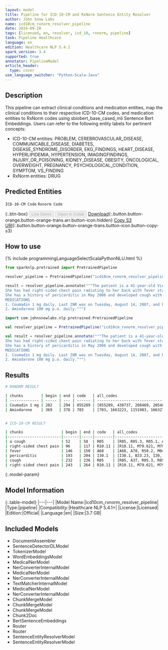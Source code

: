 ```yaml
---
layout: model
title: Pipeline for ICD-10-CM and RxNorm Sentence Entity Resolver
author: John Snow Labs
name: icd10cm_rxnorm_resolver_pipeline
date: 2024-09-18
tags: [licensed, en, resolver, icd_10, rxnorm, pipeline]
task: Pipeline Healthcare
language: en
edition: Healthcare NLP 5.4.1
spark_version: 3.4
supported: true
annotator: PipelineModel
article_header:
  type: cover
use_language_switcher: "Python-Scala-Java"
---
```


## Description

This pipeline can extract clinical conditions and medication entities, map the clinical conditions to their respective ICD-10-CM codes, and medication entities to RxNorm codes using sbiobert_base_cased_mli Sentence Bert Embeddings. Users can refer to the following entity labels for pertinent concepts: 
- ICD-10-CM entities: PROBLEM, CEREBROVASCULAR_DISEASE, COMMUNICABLE_DISEASE, DIABETES, DISEASE_SYNDROME_DISORDER, EKG_FINDINGS, HEART_DISEASE, HYPERLIPIDEMIA, HYPERTENSION, IMAGINGFINDINGS, INJURY_OR_POISONING, KIDNEY_DISEASE, OBESITY, ONCOLOGICAL, OVERWEIGHT, PREGNANCY, PSYCHOLOGICAL_CONDITION, SYMPTOM, VS_FINDING
- RxNorm entities: DRUG

## Predicted Entities

`ICD-10-CM Code` `Rxnorm Code`

{:.btn-box}
<button class="button button-orange" disabled>Live Demo</button>
<button class="button button-orange" disabled>Open in Colab</button>
[Download](https://s3.amazonaws.com/auxdata.johnsnowlabs.com/clinical/models/icd10cm_rxnorm_resolver_pipeline_en_5.4.1_3.4_1726643468958.zip){:.button.button-orange.button-orange-trans.arr.button-icon.hidden}
[Copy S3 URI](s3://auxdata.johnsnowlabs.com/clinical/models/icd10cm_rxnorm_resolver_pipeline_en_5.4.1_3.4_1726643468958.zip){:.button.button-orange.button-orange-trans.button-icon.button-copy-s3}

## How to use



<div class="tabs-box" markdown="1">
{% include programmingLanguageSelectScalaPythonNLU.html %}
  
```python
from sparknlp.pretrained import PretrainedPipeline

resolver_pipeline = PretrainedPipeline("icd10cm_rxnorm_resolver_pipeline", "en", "clinical/models")

result = resolver_pipeline.annotate("""The patient is a 41-year-old Vietnamese female with a cough that started last week.
She has had right-sided chest pain radiating to her back with fever starting yesterday.
She has a history of pericarditis in May 2006 and developed cough with right-sided chest pain.
MEDICATIONS
1. Coumadin 1 mg daily. Last INR was on Tuesday, August 14, 2007, and her INR was 2.3.
2. Amiodarone 100 mg p.o. daily.""")
```
```scala
import com.johnsnowlabs.nlp.pretrained.PretrainedPipeline

val resolver_pipeline = PretrainedPipeline("icd10cm_rxnorm_resolver_pipeline", "en", "clinical/models")

val result = resolver_pipeline.annotate("""The patient is a 41-year-old Vietnamese female with a cough that started last week.
She has had right-sided chest pain radiating to her back with fever starting yesterday.
She has a history of pericarditis in May 2006 and developed cough with right-sided chest pain.
MEDICATIONS
1. Coumadin 1 mg daily. Last INR was on Tuesday, August 14, 2007, and her INR was 2.3.
2. Amiodarone 100 mg p.o. daily.""")
```
</div>

## Results

```bash
# RXNORM RESULT

| chunks        | begin | end | code   | all_codes                                           | resolutions                                                                                                                                                                                                                                                                        |
| ------------- | ----- | --- | ------ | --------------------------------------------------- | ---------------------------------------------------------------------------------------------------------------------------------------------------------------------------------------------------------------------------------------------------------------------------------- |
| Coumadin 1 mg | 282   | 294 | 855289 | [855289, 438737, 208469, 205489, 447086, 205485...  | [warfarin sodium 1 MG [Coumadin], coumarin 1 MG[coumarin 1 MG], terazosin 1 MG Oral Capsule [Hytrin], bumetanide 1 MG Oral Tablet [Bumex], propinox 1 MG[propinox 1 MG], dextrothyroxine 1 MG Oral Tablet [Choloxin]...                                                            |
| Amiodarone    | 369   | 378 | 703    | [703, 1663223, 1151983, 1663270, 1151982, 203114... | [amiodarone[amiodarone], amiodarone Injection[amiodarone Injection], amiodarone Pill[amiodarone Pill], amiodarone Injection [Nexterone][amiodarone Injection [Nexterone]], amiodarone Oral Product[amiodarone Oral Product], amiodarone hydrochloride[amiodarone hydrochloride]... |


# ICD-10-CM RESULT

| chunks                 | begin | end | code   | all_codes                                                | resolutions                                                                                                                                                       |
|------------------------|-------|-----|--------|----------------------------------------------------------|-------------------------------------------------------------------------------------------------------------------------------------------------------------------|
| a cough                | 52    | 58  | R05    | [R05, R05.3, R05.1, A37, R05.2, R06.01...]               | [cough, chronic cough, acute cough, whooping cough, subacute cough, orthopnea...]                                                                                 |
| right-sided chest pain | 96    | 117 | R10.11 | [R10.11, M79.621, M79.604, M79.601, M25.511, M79.631...] | [right upper quadrant pain, pain in right upper arm, pain in right leg, pain in right arm, pain in right shoulder, pain in right forearm...]                      |
| fever                  | 146   | 150 | A68    | [A68, A78, R50.2, M04.1, A96.2, A68.9...]                | [relapsing fevers, q fever, drug induced fever, periodic fever syndromes, lassa fever, relapsing fever, unspecified...]                                           |
| pericarditis           | 193   | 204 | I30.1  | [I30.1, B33.23, I30, I31.0, I01.0, I30.9...]             | [infective pericarditis, viral pericarditis, acute pericarditis, chronic adhesive pericarditis, acute rheumatic pericarditis, acute pericarditis, unspecified...] |
| cough                  | 232   | 236 | R05    | [R05, A37, R05.3, R05.1, R05.2, R06.7...]                | [cough, whooping cough, chronic cough, acute cough, subacute cough, sneezing...]                                                                                  |
| right-sided chest pain | 243   | 264 | R10.11 | [R10.11, M79.621, M79.604, M79.601, M25.511, M79.631...] | [right upper quadrant pain, pain in right upper arm, pain in right leg, pain in right arm, pain in right shoulder, pain in right forearm...]                      |
```

{:.model-param}
## Model Information

{:.table-model}
|---|---|
|Model Name:|icd10cm_rxnorm_resolver_pipeline|
|Type:|pipeline|
|Compatibility:|Healthcare NLP 5.4.1+|
|License:|Licensed|
|Edition:|Official|
|Language:|en|
|Size:|3.7 GB|

## Included Models

- DocumentAssembler
- SentenceDetectorDLModel
- TokenizerModel
- WordEmbeddingsModel
- MedicalNerModel
- NerConverterInternalModel
- MedicalNerModel
- NerConverterInternalModel
- TextMatcherInternalModel
- MedicalNerModel
- NerConverterInternalModel
- ChunkMergeModel
- ChunkMergeModel
- ChunkMergeModel
- Chunk2Doc
- BertSentenceEmbeddings
- Router
- Router
- SentenceEntityResolverModel
- SentenceEntityResolverModel
